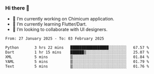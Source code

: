 ### Hi there 👋

<!--
**devcat37/devcat37** is a ✨ _special_ ✨ repository because its `README.md` (this file) appears on your GitHub profile.-->


- 🔭 I’m currently working on Chimicum application.
- 🌱 I’m currently learning Flutter/Dart.
- 👯 I’m looking to collaborate with UI designers.
<!-- - 🤔 I’m looking for help with ... -->

<!--START_SECTION:waka-->

```txt
From: 27 January 2025 - To: 03 February 2025

Python       3 hrs 22 mins   █████████████████░░░░░░░░   67.57 %
Dart         1 hr 15 mins    ██████▒░░░░░░░░░░░░░░░░░░   25.07 %
XML          5 mins          ▒░░░░░░░░░░░░░░░░░░░░░░░░   01.84 %
YAML         5 mins          ▒░░░░░░░░░░░░░░░░░░░░░░░░   01.79 %
Text         5 mins          ▒░░░░░░░░░░░░░░░░░░░░░░░░   01.76 %
```

<!--END_SECTION:waka-->
